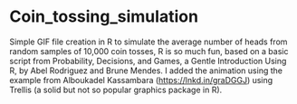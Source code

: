 # Coin_tossing_simulation

Simple GIF file creation in R to simulate the average number of heads from random samples of 10,000 coin tosses, R is so much fun, based on a basic script from Probability, Decisions, and Games, a Gentle Introduction Using R, by Abel Rodriguez and Brune Mendes. I added the animation using the example from Alboukadel Kassambara (https://lnkd.in/graDGGJ) using Trellis (a solid but not so popular graphics package in R).
